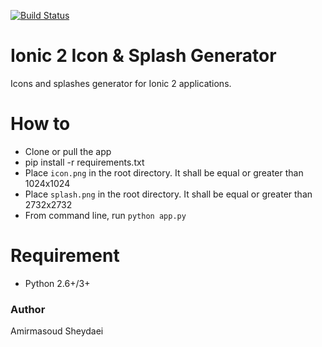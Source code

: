 [![Build Status](https://travis-ci.org/amirmasoud/ionic-resource-generator.svg?branch=master)](https://travis-ci.org/amirmasoud/ionic-resource-generator)

# Ionic 2 Icon & Splash Generator
Icons and splashes generator for Ionic 2 applications.

# How to
* Clone or pull the app
* pip install -r requirements.txt
* Place `icon.png` in the root directory. It shall be equal or greater than 1024x1024
* Place `splash.png` in the root directory. It shall be equal or greater than 2732x2732
* From command line, run `python app.py`

# Requirement
- Python 2.6+/3+

### Author
Amirmasoud Sheydaei
